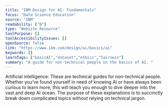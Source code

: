```yaml
---
title: "IBM Design for AI: Fundamentals"
focus: "Data Science Education"
source: "IBM"
readability: ["B"]
type: "Website Resource"
toolPurpose: []
toolAccessibilityIssues: []
openSource: false
link: "https://www.ibm.com/design/ai/basics/ai"
keywords: []
learnTags: ["basicAI","dataset","ethics","fairness"]
summary: "A guide for non-technical people on the basics of AI. "
---
```

Artificial intelligence: These are technical guides for non-technical people. Whether you’ve found yourself in need of knowing AI or have always been curious to learn more, this will teach you enough to dive deeper into the vast and deep AI ocean. The purpose of these explanations is to succinctly break down complicated topics without relying on technical jargon.
